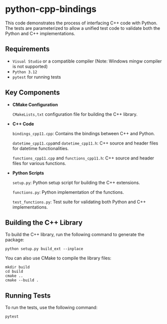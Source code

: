 # python-cpp-bindings

This code demonstrates the process of interfacing C++ code with Python. The tests are parameterized to allow a unified test code to validate both the Python and C++ implementations.

## Requirements

- `Visual Studio` or a compatible compiler (Note: Windows mingw compiler is not supported)
- `Python 3.12`
- `pytest` for running tests


## Key Components

- **CMake Configuration**

    `CMakeLists,txt` configuration file for building the C++ library.

- **C++ Code**

    `bindings_cpp11.cpp`: Contains the bindings between C++ and Python.

    `datetime_cpp11.cpp`and `datetime_cpp11.h`: C++ source and header files for datetime functionalities.

    `functions_cpp11.cpp` and `functions_cpp11.h`: C++ source and header files for various functions.

- **Python Scripts**

    `setup.py`: Python setup script for building the C++ extensions.

    `functions.py`: Python implementation of the functions.

    `test_functions.py`: Test suite for validating both Python and C++ implementations.

## Building the C++ Library

To build the C++ library, run the following command to generate the package:

    python setup.py build_ext --inplace

You can also use CMake to compile the library files:

    mkdir build
    cd build
    cmake ..
    cmake --build .

## Running Tests

To run the tests, use the following command:

    pytest
